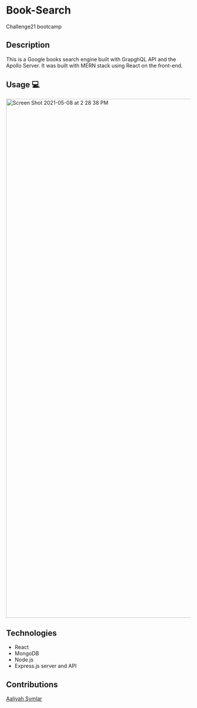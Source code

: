 # Book-Search
Challenge21 bootcamp



## Description
This is a Google books search engine built with GrapghQL API and the Apollo Server. 
It was built with MERN stack using React on the front-end. 

## Usage 💻
<img width="1411" alt="Screen Shot 2021-05-08 at 2 28 38 PM" src="https://user-images.githubusercontent.com/40181569/117551129-c0286880-b009-11eb-811f-3a14189b66e7.png">


## Technologies 
* React
* MongoDB
* Node.js
* Express.js server and API

## Contributions
<a href="https://www.linkedin.com/in/aaliyah-symlar-931213102" target="_blank">Aaliyah Symlar</a>